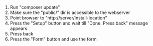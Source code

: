   1. Run "composer update"
  2. Make sure the "public/" dir is accessible to the webserver
  3. Point browser to "http://server/install-location"
  4. Press the "Setup" button and wait till "Done. Press back" message appears 
  5. Press back
  6. Press the "Form" button and use the form
